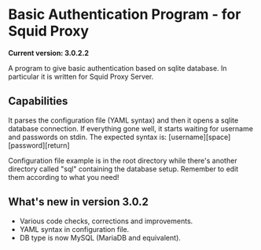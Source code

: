 Basic Authentication Program - for Squid Proxy
=======================

**Current version: 3.0.2.2**

A program to give basic authentication based on sqlite database. In particular it is written for Squid Proxy Server.

Capabilities
-----

It parses the configuration file (YAML syntax) and then it opens a sqlite database connection. If everything gone well, it starts waiting for username and passwords on stdin.
The expected syntax is:
	[username][space][password][return]

Configuration file example is in the root directory while there's another directory called "sql" containing the database setup. Remember to edit them according to what you need!

What's new in version 3.0.2
-----

* Various code checks, corrections and improvements.
* YAML syntax in configuration file.
* DB type is now MySQL (MariaDB and equivalent).
